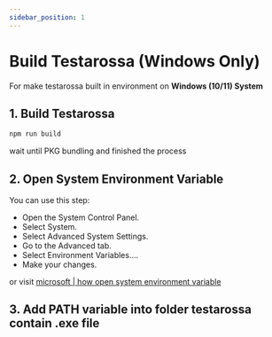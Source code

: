 ```yaml
---
sidebar_position: 1
---
```


# Build Testarossa (Windows Only)

For make testarossa built in environment on **Windows (10/11) System**

## 1. Build Testarossa

```bash
npm run build
```
wait until PKG bundling and finished the process

## 2. Open System Environment Variable

You can use this step:
- Open the System Control Panel.
- Select System.
- Select Advanced System Settings.
- Go to the Advanced tab.
- Select Environment Variables....
- Make your changes.
 
or visit [microsoft | how open system environment variable](https://learn.microsoft.com/en-us/powershell/module/microsoft.powershell.core/about/about_environment_variables?view=powershell-7.4#set-environment-variables-in-the-system-control-panel)

## 3. Add PATH variable into folder testarossa contain .exe file
